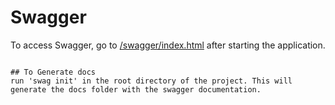 # Swagger
To access Swagger, go to [/swagger/index.html](http://localhost:9000/swagger/index.html) after starting the application.
```

## To Generate docs
run 'swag init' in the root directory of the project. This will generate the docs folder with the swagger documentation.